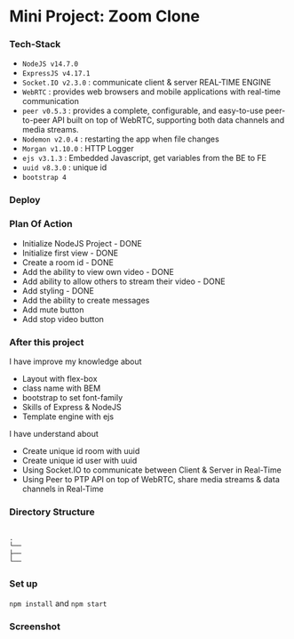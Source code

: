 # Mini Project: Zoom Clone

### Tech-Stack

- `NodeJS v14.7.0`
- `ExpressJS v4.17.1`
- `Socket.IO v2.3.0` : communicate client & server REAL-TIME ENGINE
- `WebRTC` : provides web browsers and mobile applications with real-time communication
- `peer v0.5.3` : provides a complete, configurable, and easy-to-use peer-to-peer API built on top of WebRTC, supporting both data channels and media streams.
- `Nodemon v2.0.4` : restarting the app when file changes
- `Morgan v1.10.0` : HTTP Logger
- `ejs v3.1.3` : Embedded Javascript, get variables from the BE to FE
- `uuid v8.3.0` : unique id
- `bootstrap 4`

### Deploy

### Plan Of Action

- Initialize NodeJS Project - DONE
- Initialize first view - DONE
- Create a room id - DONE
- Add the ability to view own video - DONE
- Add ability to allow others to stream their video - DONE
- Add styling - DONE
- Add the ability to create messages
- Add mute button
- Add stop video button

### After this project

I have improve my knowledge about

- Layout with flex-box
- class name with BEM
- bootstrap to set font-family
- Skills of Express & NodeJS
- Template engine with ejs

I have understand about

- Create unique id room with uuid
- Create unique id user with uuid
- Using Socket.IO to communicate between Client & Server in Real-Time
- Using Peer to PTP API on top of WebRTC, share media streams & data channels in Real-Time

### Directory Structure

```

.
└──
├──
└──

```

### Set up

`npm install` and `npm start`

### Screenshot
